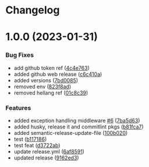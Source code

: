 # Changelog

# 1.0.0 (2023-01-31)


### Bug Fixes

* add github token ref ([4c4e763](https://github.com/fullstackhero/dotnet-microservices-boilerplate/commit/4c4e7634ff4fe9763784b98ccb1ed66472dcac3d))
* added github web release ([c6c410a](https://github.com/fullstackhero/dotnet-microservices-boilerplate/commit/c6c410a3241c9ea41e622236fd94c3b0bf4b196f))
* added versions ([7bd0085](https://github.com/fullstackhero/dotnet-microservices-boilerplate/commit/7bd008554ecc3e1783e6f2c75e9f29a84bb8e240))
* removed env ([823f8ad](https://github.com/fullstackhero/dotnet-microservices-boilerplate/commit/823f8ad24a4bcf505e62f895752267d718ecce03))
* removed hellang ref ([01c8c39](https://github.com/fullstackhero/dotnet-microservices-boilerplate/commit/01c8c39c1ada0f1d8be8de039a38f15d1976955a))


### Features

* added exception handling middleware [#6](https://github.com/fullstackhero/dotnet-microservices-boilerplate/issues/6) ([7ba5d63](https://github.com/fullstackhero/dotnet-microservices-boilerplate/commit/7ba5d633ebaf7952a37e920429106fa856b4ae53))
* added husky, release it and commitlint pkgs ([b81fca7](https://github.com/fullstackhero/dotnet-microservices-boilerplate/commit/b81fca754000047097e06ebf51d3ed7738d40bf5))
* added semantic-release-update-file ([100b020](https://github.com/fullstackhero/dotnet-microservices-boilerplate/commit/100b0201565c2554e5cde7449d92baea998c045a))
* test ([b117186](https://github.com/fullstackhero/dotnet-microservices-boilerplate/commit/b1171863033eace1fe82baeb524fcc8b279d5912))
* test feat ([d3722ab](https://github.com/fullstackhero/dotnet-microservices-boilerplate/commit/d3722ab1fe9bc3752a57c09f60ddb7db03c81c50))
* update release.yml ([6af8591](https://github.com/fullstackhero/dotnet-microservices-boilerplate/commit/6af85913e19cc97e170ad0f206e7194fdd824ed5))
* updated release ([9162ed3](https://github.com/fullstackhero/dotnet-microservices-boilerplate/commit/9162ed321632ee70c5e885428cf41f9cd29bc861))
